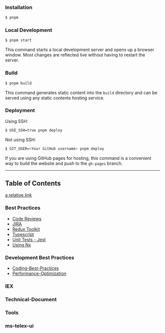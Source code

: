 ### Installation

```bash
$ pnpm
```

### Local Development

```bash
$ pnpm start
```

This command starts a local development server and opens up a browser window. Most changes are reflected live without having to restart the server.

### Build

```bash
$ pnpm build
```

This command generates static content into the `build` directory and can be served using any static contents hosting service.

### Deployment

Using SSH:

```bash
$ USE_SSH=true pnpm deploy
```

Not using SSH:

```bash
$ GIT_USER=<Your GitHub username> pnpm deploy
```

If you are using GitHub pages for hosting, this command is a convenient way to build the website and push to the `gh-pages` branch.


-----------
## Table of Contents

[a relative link](docs/Best%20Practices/Code%20Reviews/Intro.md)


### Best Practices
- [Code Reviews](docs/Best%20Practices/Code%20Reviews/Intro.md)
- [JIRA](docs/Best%20Practices/JIRA/Intro.md)
- [Redux Toolkit](docs/Best%20Practices/Redux%20Toolkit/Intro.md)
- [Typescript](docs/Best%20Practices/Typescript/Intro.md)
- [Unit Tests - Jest](docs/Best%20Practices/Unit%20Tests%20-%20Jest/Intro.md)
- [Using Nx](docs/Best%20Practices/Using%20Nx/Intro.md)
### Development Best Practices
- [Coding-Best-Practices](docs/Development-Best-Practices/Coding-Best-Practices.md)
- [Performance-Optimization](docs/Development-Best-Practices/Performance-Optimization.md)
### IEX
### Technical-Document
### Tools
### ms-telex-ui